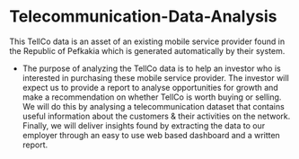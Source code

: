 # Telecommunication-Data-Analysis
This TellCo data is an asset of an existing mobile service provider found in the Republic of Pefkakia which is generated automatically by their system.
- The purpose of analyzing the TellCo data is to help an investor who is interested in purchasing these mobile service provider. 
The investor will expect us to provide a report to analyse opportunities for growth and make a recommendation on whether TellCo is worth buying or selling.
We will do this by analysing a telecommunication dataset that contains useful information about the customers & their activities on the network. 
Finally, we will deliver insights found by extracting the data to our employer through an easy to use web based dashboard and a written report. 


